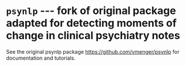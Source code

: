 
# `psynlp` --- fork of original package adapted for detecting moments of change in clinical psychiatry notes

See the original psynlp package https://github.com/vmenger/psynlp for documentation and tutorials.

